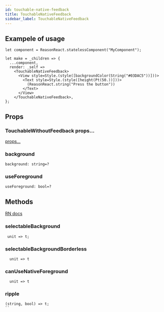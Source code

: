 ```yaml
---
id: touchable-native-feedback
title: TouchableNativeFeedback
sidebar_label: TouchableNativeFeedback
---
```


## Exampele of usage

```reason
let component = ReasonReact.statelessComponent("MyComponent");

let make = _children => {
  ...component,
  render: _self =>
    <TouchableNativeFeedback>
      <View style=Style.(style([backgroundColor(String("#03DAC5"))]))>
        <Text style=Style.(style([height(Pt(50.))]))>
          (ReasonReact.string("Press the button"))
        </Text>
      </View>
    </TouchableNativeFeedback>,
};
```

## Props

### TouchableWithoutFeedback props...

[props...](touchable-without-feedback.md)

### background

```reason
background: string=?
```

### useForeground

```reason
useForeground: bool=?
```

## Methods

[RN docs](https://facebook.github.io/react-native/docs/touchablenativefeedback.html#methods-1)

### selectableBackground

```reason
 unit => t;
```

### selectableBackgroundBorderless

```reason
  unit => t
```

### canUseNativeForeground

```reason
  unit => t
```

### ripple

```reason
(string, bool) => t;
``
```

